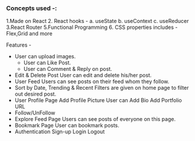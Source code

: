 ### Concepts used -:

1.Made on React 2. React hooks - a. useState b. useContext c. useReducer 3.React Router 5.Functional Programming 6. CSS properties includes - Flex,Grid and more

Features -

- User can upload images.
  - User can Like Post.
  - User can Comment & Reply on post.
- Edit & Delete Post
  User can edit and delete his/her post.
- User Feed
  Users can see posts on their feed whom they follow.
- Sort by Date, Trending & Recent
  Filters are given on home page to filter out desired post.
- User Profile Page
  Add Profile Picture
  User can Add Bio
  Add Portfolio URL
- Follow/UnFollow
- Explore Feed Page
  Users can see posts of everyone on this page.
- Bookmark Page
  User can bookmark posts.
- Authentication
  Sign-up
  Login
  Logout
